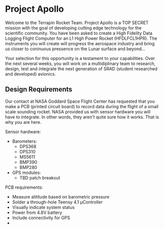 # Project Apollo    

Welcome to the Terrapin Rocket Team. Project Apollo is a TOP SECRET mission with the goal of developing cutting edge technology for the scientific community. You have been asked to create a High Fidelity Data Logging Flight Computer for an L1 High Power Rocket (HFDLFCL1HPR). The instruments you will create will progress the aerospace industry and bring us closer to coninuous pressence on the Lunar surface and beyond... 

Your selection for this opportunity is a testament to your capabilities. Over the next several weeks, you will work on a multidiplinary team to research, design, test and integrate the next generation of SRAD (student researched and developed) avionics. 

## Design Requirements

Our contact at NASA Goddard Space Flight Center has requested that you make a PCB (printed circuit board) to record data during the flight of a small scale sounding rocket. NASA provided us with sensor hardware you will have to integrate. In other words, they aren't quite sure how it works. That is why you are here.

Sensor hardware:
- Barometers:
    - DPS368
    - DPS310
    - MS5611
    - BMP390
    - BMP280
- GPS modules:
    - TBD patch breakout

PCB requirements:
- Measure alititude based on barometric pressure
- Solder a through-hole Teensy 4.1 μController
- Visually indicate system status 
- Power from 4.8V battery
- Include connectivity for GPS
- 
